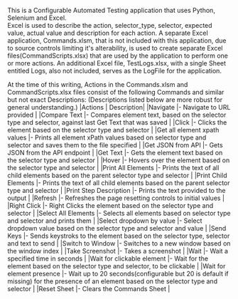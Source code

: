 This is a Configurable Automated Testing application that uses Python, Selenium and Excel.    
Excel is used to describe the action, selector_type, selector, expected value, actual value and description for each action.
A separate Excel application, Commands.xlsm, that is not included with this application, due to source controls limiting it's alterability, is used to create separate Excel files(CommandScripts.xlsx) 
that are used by the application to perform one or more actions.
An additional Excel file, TestLogs.xlsx, with a single Sheet entitled Logs, also not included, serves as the LogFile for the application.

At the time of this writing, Actions in the Commands.xlsm and CommandScripts.xlsx files consist of the following Commands and similar but not exact Descriptions:  (Descriptions listed below are more robust for general understanding.)
|Actions	                              |  Description|
|Navigate	                              |- Navigate to URL provided |
|Compare Text	                          |- Compares element text, based on the selector type and selector, against last Get Text that was saved |
|Click	                                |- Clicks the element based on the selector type and selector |
|Get all element xpath values	          |- Prints all element xPath values based on selector type and selector and saves them to the file specified |
|Get JSON from API	                    |- Gets JSON from the API endpoint |
|Get Text	                              |- Gets the element text based on the selector type and selector |
|Hover	                                |- Hovers over the element based on the selector type and selector |
|Print All Elements	                    |- Prints the text of all child elements based on the parent selector type and selector |
|Print Child Elements	                  |- Prints the text of all child elements based on the parent selector type and selector |
|Print Step Description	                |- Prints the text provided to the output |
|Refresh	                              |- Refreshes the page resetting controls to initial values |
|Right Click	                          |- Right Clicks the element based on the selector type and selector |
|Select All Elements	                  |- Selects all elements based on selector type and selector and prints them |
|Select dropdown by value	              |- Select dropdown value based on the selector type and selector and value |
|Send Keys	                            |- Sends keystroks to the element based on the selector type, selector and text to send |
|Switch to Window	                      |- Switches to a new window based on the window index |
|Take Screenshot	                      |- Takes a screenshot |
|Wait	                                  |- Wait a specified time in seconds |
|Wait for clickable element	            |- Wait for the element based on the selector type and selector, to be clickable |
|Wait for element presence	            |- Wait up to 20 seconds(configurable but 20 is default if missing) for the presence of an element based on the selector type and selector |
|Reset Sheet	                          |- Clears the Commands Sheet |

